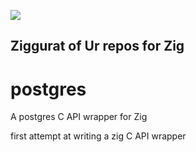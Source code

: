 ![](https://avatars1.githubusercontent.com/u/72325365?s=200&v=4)
## Ziggurat of Ur repos for Zig

# postgres

A postgres C API wrapper for Zig

first attempt at writing a zig C API wrapper
